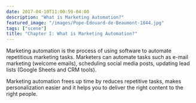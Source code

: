 ```yaml
---
date: 2017-04-10T11:00:59-04:00
description: "What is Marketing Automation?"
featured_image: "/images/Pope-Edouard-de-Beaumont-1844.jpg"
tags: ["scene"]
title: "Chapter I: What is Marketing Automation?"
---
```


Marketing automation is the process of using software to automate repetitious marketing tasks. Marketers can automate tasks such as e-mail marketing (welcome emails), scheduling social media posts, updating lead lists (Google Sheets and CRM tools).

Marketing automation frees up time by reduces repetitive tasks, makes personalization easier and it helps you to deliver the right content to the right people.
